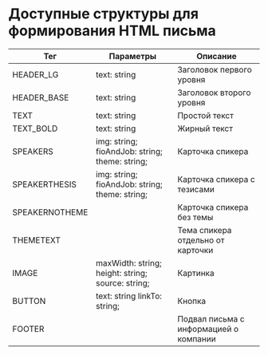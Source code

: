 # Доступные структуры для формирования HTML письма

| Тег            | Параметры                                         | Описание                               |
|----------------|---------------------------------------------------|----------------------------------------|
| HEADER_LG      | text: string                                      | Заголовок первого уровня               |
| HEADER_BASE    | text: string                                      | Заголовок второго уровня               |
| TEXT           | text: string                                      | Простой текст                          |
| TEXT_BOLD      | text: string                                      | Жирный текст                           |
| SPEAKERS       | img: string; fioAndJob: string; theme: string;    | Карточка спикера                       |
| SPEAKERTHESIS  | img: string; fioAndJob: string; theme: string;    | Карточка спикера с тезисами            |
| SPEAKERNOTHEME |                                                   | Карточка спикера без темы              |
| THEMETEXT      |                                                   | Тема спикера отдельно от карточки      |
| IMAGE          | maxWidth: string; height: string; source: string; | Картинка                               |
| BUTTON         | text: string linkTo: string;                      | Кнопка                                 |
| FOOTER         |                                                   | Подвал письма с информацией о компании |
